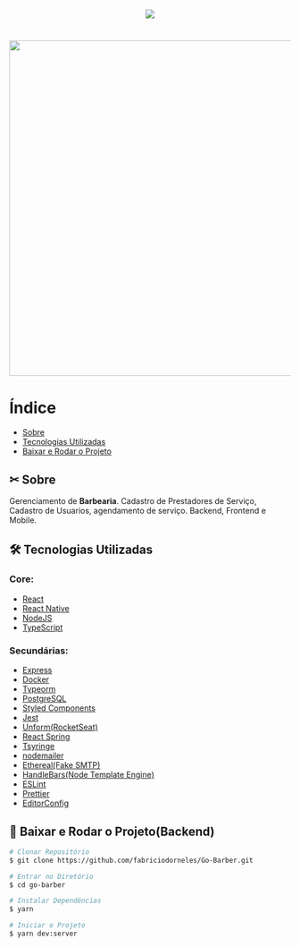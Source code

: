 
<h1 align="center">
    <img src="https://ik.imagekit.io/rxviwb8znr/logo_KT3KZKBB8.svg">
</h1>
<h1 align="center"> <img width=600 src="https://media.giphy.com/media/Phg6iv2R2t2wKKnbKJ/giphy.gif" ></h1>

# Índice
- [Sobre](#-sobre)
- [Tecnologias Utilizadas](#-tecnologias-utilizadas)
- [Baixar e Rodar o Projeto](#-Baixar-e-Rodar-o-Projeto)

## ✂ Sobre
Gerenciamento de **Barbearia**. Cadastro de Prestadores de Serviço, Cadastro de Usuarios, agendamento de serviço.
Backend, Frontend e Mobile.

## 🛠 Tecnologias Utilizadas

### Core:
- [React](https://pt-br.reactjs.org/)
- [React Native](https://reactnative.dev/)
- [NodeJS](https://nodejs.org/en/)
- [TypeScript](https://www.typescriptlang.org/)

### Secundárias:
- [Express](https://expressjs.com/pt-br/)
- [Docker]()
- [Typeorm](https://typeorm.io/#/)
- [PostgreSQL](https://www.postgresql.org/)
- [Styled Components](https://styled-components.com/)
- [Jest](https://jestjs.io/)
- [Unform(RocketSeat)](https://unform.dev/)
- [React Spring](https://www.react-spring.io/)
- [Tsyringe]()
- [nodemailer]()
- [Ethereal(Fake SMTP)]()
- [HandleBars(Node Template Engine)]()
- [ESLint](https://eslint.org/)
- [Prettier](https://prettier.io/)
- [EditorConfig](https://editorconfig.org/)


## 🔬 Baixar e Rodar o Projeto(Backend)
```bash
# Clonar Repositório
$ git clone https://github.com/fabriciodorneles/Go-Barber.git

# Entrar no Diretório
$ cd go-barber

# Instalar Dependências
$ yarn

# Iniciar o Projeto
$ yarn dev:server

